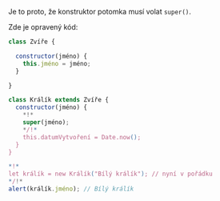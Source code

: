 Je to proto, že konstruktor potomka musí volat `super()`.

Zde je opravený kód:

```js run
class Zvíře {

  constructor(jméno) {
    this.jméno = jméno;
  }

}

class Králík extends Zvíře {
  constructor(jméno) {  
    *!*
    super(jméno);
    */!*
    this.datumVytvoření = Date.now();
  }
}

*!*
let králík = new Králík("Bílý králík"); // nyní v pořádku
*/!*
alert(králík.jméno); // Bílý králík
```
